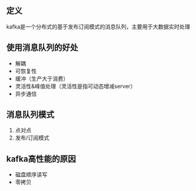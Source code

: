 
## 定义
kafka是一个分布式的基于发布订阅模式的消息队列，主要用于大数据实时处理


## 使用消息队列的好处
+ 解耦
+ 可恢复性
+ 缓冲（生产大于消费）
+ 灵活性&峰值处理（灵活性是指可动态增减server）
+ 异步通信

## 消息队列模式
1. 点对点
2. 发布/订阅模式


## kafka高性能的原因
+ 磁盘顺序读写
+ 零拷贝

